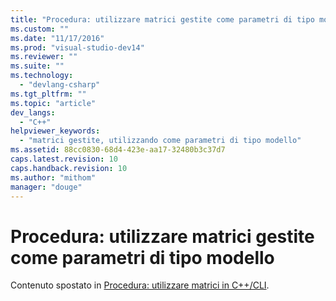 ```yaml
---
title: "Procedura: utilizzare matrici gestite come parametri di tipo modello | Microsoft Docs"
ms.custom: ""
ms.date: "11/17/2016"
ms.prod: "visual-studio-dev14"
ms.reviewer: ""
ms.suite: ""
ms.technology: 
  - "devlang-csharp"
ms.tgt_pltfrm: ""
ms.topic: "article"
dev_langs: 
  - "C++"
helpviewer_keywords: 
  - "matrici gestite, utilizzando come parametri di tipo modello"
ms.assetid: 88cc0830-68d4-423e-aa17-32480b3c37d7
caps.latest.revision: 10
caps.handback.revision: 10
ms.author: "mithom"
manager: "douge"
---
```

# Procedura: utilizzare matrici gestite come parametri di tipo modello
Contenuto spostato in [Procedura: utilizzare matrici in C\+\+\/CLI](../Topic/How%20to:%20Use%20Arrays%20in%20C++-CLI.md).